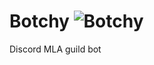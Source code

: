 # Botchy ![Botchy]('https://github.com/mezdelex/Botchy/blob/main/Assets/botchy.jpg')

Discord MLA guild bot
